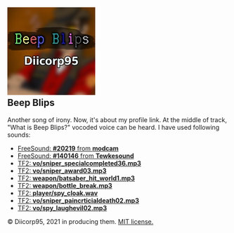 ## ![](https://github.com/Diicorp95/Diicorp95/raw/main/production/music/electronic/Beep%20Blips.jpg)<br>Beep Blips
Another song of irony. Now, it's about my profile link. At the middle of track, "What is Beep Blips?" vocoded voice can be heard. I have used following sounds:
* [FreeSound: **#20219** from **modcam**](https://freesound.org/people/modcam/sounds/20219/)
* [FreeSound: **#140146** from **Tewkesound**](https://freesound.org/people/Tewkesound/sounds/140146/)
* [TF2: **vo/sniper_specialcompleted36.mp3**](https://wiki.teamfortress.com/wiki/Sniper_responses)
* [TF2: **vo/sniper_award03.mp3**](https://wiki.teamfortress.com/wiki/Sniper_responses)
* [TF2: **weapon/batsaber_hit_world1.mp3**](http://www.teamfortress.com/)
* [TF2: **weapon/bottle_break.mp3**](http://www.teamfortress.com/)
* [TF2: **player/spy_cloak.wav**](http://www.teamfortress.com/)
* [TF2: **vo/sniper_paincrticialdeath02.mp3**](sniper_paincrticialdeath02.mp3)
* [TF2: **vo/spy_laughevil02.mp3**](https://wiki.teamfortress.com/wiki/Spy_responses)

:copyright: Diicorp95, 2021 in producing them. [MIT license.](https://diicorp95.mit-license.org)

